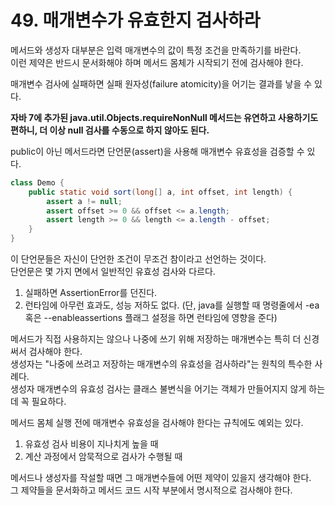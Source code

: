 # 49. 매개변수가 유효한지 검사하라

메서드와 생성자 대부분은 입력 매개변수의 값이 특정 조건을 만족하기를 바란다.  
이런 제약은 반드시 문서화해야 하며 메서드 몸체가 시작되기 전에 검사해야 한다.

매개변수 검사에 실패하면 실패 원자성(failure atomicity)을 어기는 결과를 낳을 수 있다.

**자바 7에 추가된 java.util.Objects.requireNonNull 메서드는 유연하고 사용하기도 편하니, 더 이상 null 검사를 수동으로 하지 않아도 된다.**

public이 아닌 메서드라면 단언문(assert)을 사용해 매개변수 유효성을 검증할 수 있다.

```java
class Demo {
    public static void sort(long[] a, int offset, int length) {
        assert a != null;
        assert offset >= 0 && offset <= a.length;
        assert length >= 0 && length <= a.length - offset;
    }
}
```

이 단언문들은 자신이 단언한 조건이 무조건 참이라고 선언하는 것이다.  
단언문은 몇 가지 면에서 일반적인 유효성 검사와 다르다.

1. 실패하면 AssertionError를 던진다.
2. 런타임에 아무런 효과도, 성능 저하도 없다. (단, java를 실행할 때 명령줄에서 -ea 혹은 --enableassertions 플래그 설정을 하면 런타임에 영향을 준다)

메서드가 직접 사용하지는 않으나 나중에 쓰기 위해 저장하는 매개변수는 특히 더 신경 써서 검사해야 한다.  
생성자는 "나중에 쓰려고 저장하는 매개변수의 유효성을 검사하라"는 원칙의 특수한 사례다.  
생성자 매개변수의 유효성 검사는 클래스 불변식을 어기는 객체가 만들어지지 않게 하는 데 꼭 필요하다.

메서드 몸체 실행 전에 매개변수 유효성을 검사해야 한다는 규칙에도 예외는 있다.

1. 유효성 검사 비용이 지나치게 높을 때
2. 계산 과정에서 암묵적으로 검사가 수행될 때

메서드나 생성자를 작설할 때면 그 매개변수들에 어떤 제약이 있을지 생각해야 한다.  
그 제약들을 문서화하고 메서드 코드 시작 부분에서 명시적으로 검사해야 한다.